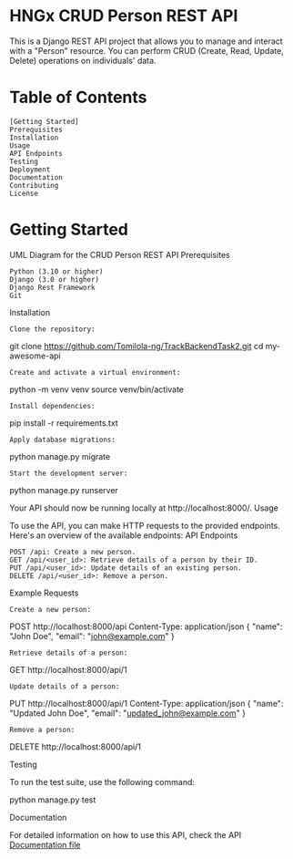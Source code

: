 # HNGx CRUD Person REST API

This is a Django REST API project that allows you to manage and interact with a "Person" resource. You can perform CRUD (Create, Read, Update, Delete) operations on individuals' data.
# Table of Contents

    [Getting Started]
    Prerequisites
    Installation
    Usage
    API Endpoints
    Testing
    Deployment
    Documentation
    Contributing
    License

# Getting Started

UML Diagram for the CRUD Person REST API
Prerequisites

    Python (3.10 or higher)
    Django (3.0 or higher)
    Django Rest Framework
    Git

Installation

    Clone the repository:

git clone https://github.com/Tomilola-ng/TrackBackendTask2.git
cd my-awesome-api

    Create and activate a virtual environment:

python -m venv venv
source venv/bin/activate

    Install dependencies:

pip install -r requirements.txt

    Apply database migrations:

python manage.py migrate

    Start the development server:

python manage.py runserver

Your API should now be running locally at http://localhost:8000/.
Usage

To use the API, you can make HTTP requests to the provided endpoints. Here's an overview of the available endpoints:
API Endpoints

    POST /api: Create a new person.
    GET /api/<user_id>: Retrieve details of a person by their ID.
    PUT /api/<user_id>: Update details of an existing person.
    DELETE /api/<user_id>: Remove a person.

Example Requests

    Create a new person:

POST http://localhost:8000/api
Content-Type: application/json
{
"name": "John Doe",
"email": "john@example.com"
}

    Retrieve details of a person:

GET http://localhost:8000/api/1

    Update details of a person:

PUT http://localhost:8000/api/1
Content-Type: application/json
{
"name": "Updated John Doe",
"email": "updated_john@example.com"
}

    Remove a person:

DELETE http://localhost:8000/api/1

Testing

To run the test suite, use the following command:

python manage.py test

Documentation

For detailed information on how to use this API, check the API [Documentation file](https://github.com/kingsleyabonyi/hngx_task2/blob/master/stage2/documentation.md)
